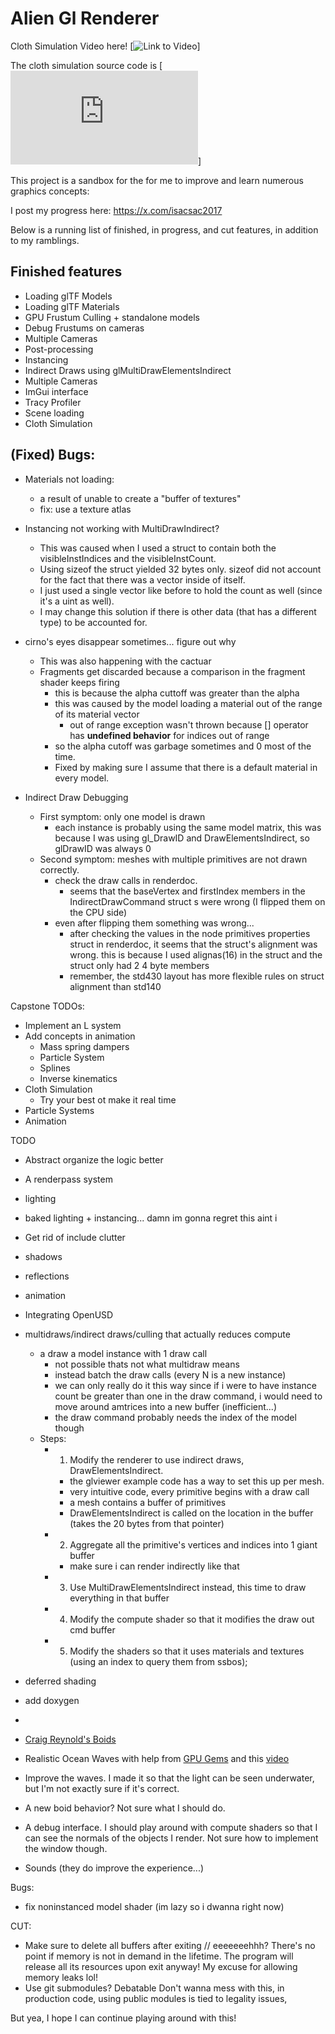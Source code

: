 # Alien Gl Renderer 

Cloth Simulation Video here!
[![Link to Video](https://youtu.be/ppvQZppc3sY)]

The cloth simulation source code is [![here](https://github.com/dinoplane/gl_alien_renderer/blob/main/src/cloth_system.cpp)]


This project is a sandbox for the for me to improve and learn numerous graphics concepts:

I post my progress here: https://x.com/isacsac2017

Below is a running list of finished, in progress, and cut features, in addition to my ramblings.

## Finished features
- Loading glTF Models
- Loading glTF Materials 
- GPU Frustum Culling + standalone models
- Debug Frustums on cameras
- Multiple Cameras
- Post-processing
- Instancing
- Indirect Draws using glMultiDrawElementsIndirect
- Multiple Cameras
- ImGui interface
- Tracy Profiler
- Scene loading
- Cloth Simulation

## (Fixed) Bugs:
- Materials not loading:
    - a result of unable to create a "buffer of textures"
    - fix: use a texture atlas

- Instancing not working with MultiDrawIndirect?
    - This was caused when I used a struct to contain both the visibleInstIndices and the visibleInstCount. 
    - Using sizeof the struct yielded 32 bytes only. sizeof did not account for the fact that there was a vector inside of itself. 
    - I just used a single vector like before to hold the count as well (since it's a uint as well). 
    - I may change this solution if there is other data (that has a different type) to be accounted for. 
- cirno's eyes disappear sometimes... figure out why
    - This was also happening with the cactuar
    - Fragments get discarded because a comparison in the fragment shader keeps firing
        - this is because the alpha cuttoff was greater than the alpha
        - this was caused by the model loading a material out of the range of its material vector
            - out of range exception wasn't thrown because [] operator has **undefined behavior** for indices out of range
        - so the alpha cutoff was garbage sometimes and 0 most of the time.
        - Fixed by making sure I assume that there is a default material in every model.
- Indirect Draw Debugging 
    - First symptom: only one model is drawn
        - each instance is probably using the same model matrix, this was because I was using gl_DrawID and DrawElementsIndirect, so glDrawID was always 0
    - Second symptom: meshes with multiple primitives are not drawn correctly.
        - check the draw calls in renderdoc.
            - seems that the baseVertex and firstIndex members in the IndirectDrawCommand struct s were wrong (I flipped them on the CPU side)
        - even after flipping them something was wrong...
            - after checking the values in the node primitives properties struct in renderdoc, it seems that the struct's alignment was wrong. this is because I used alignas(16) in the struct and the struct only had 2 4 byte members
            - remember, the std430 layout has more flexible rules on struct alignment than std140


Capstone TODOs:
- Implement an L system
- Add concepts in animation
    - Mass spring dampers
    - Particle System
    - Splines
    - Inverse kinematics
- Cloth Simulation
    - Try your best ot make it real time
- Particle Systems
- Animation

TODO
- Abstract organize the logic better
- A renderpass system
- lighting
- baked lighting + instancing... damn im gonna regret this aint i

- Get rid of include clutter
- shadows
- reflections
- animation
- Integrating OpenUSD
- multidraws/indirect draws/culling that actually reduces compute
    - a draw a model instance with 1 draw call
        - not possible thats not what multidraw means
        - instead batch the draw calls (every N is a new instance)
        - we can only really do it this way since if i were to have instance count be greater than one in the draw command, i would need to move around amtrices into a new buffer (inefficient...)
        - the draw command probably needs the index of the model though
    - Steps:
        - 1. Modify the renderer to use indirect draws, DrawElementsIndirect.
            - the glviewer example code has a way to set this up per mesh.
            - very intuitive code, every primitive begins with a draw call
            - a mesh contains a buffer of primitives
            - DrawElementsIndirect is called on the location in the buffer (takes the 20 bytes from that pointer)
        - 2. Aggregate all the primitive's vertices and indices into 1 giant buffer
            - make sure i can render indirectly like that
        - 3. Use MultiDrawElementsIndirect instead, this time to draw everything in that buffer
        - 4. Modify the compute shader so that it modifies the draw out cmd buffer
        - 5. Modify the shaders so that it uses materials and textures (using an index to query them from ssbos);

- deferred shading
- add doxygen
- 
- [Craig Reynold's Boids](https://www.cs.toronto.edu/~dt/siggraph97-course/cwr87/)
- Realistic Ocean Waves with help from [GPU Gems](https://developer.nvidia.com/gpugems/gpugems/part-i-natural-effects/chapter-1-effective-water-simulation-physical-models) and this [video](https://www.youtube.com/watch?v=PH9q0HNBjT4)

- Improve the waves. I made it so that the light can be seen underwater, but I'm not exactly sure if it's correct.
- A new boid behavior? Not sure what I should do.
- A debug interface. I should play around with compute shaders so that I can see the normals of the objects I render. Not sure how to implement the window though.
- Sounds (they do improve the experience...)


Bugs:
- fix noninstanced model shader (im lazy so i dwanna right now)



CUT: 
- Make sure to delete all buffers after exiting // eeeeeeehhh?
    There's no point if memory is not in demand in the lifetime.
    The program will release all its resources upon exit anyway!
    My excuse for allowing memory leaks lol!
- Use git submodules? Debatable
    Don't wanna mess with this, in production code, using public modules is tied to legality issues, 



But yea, I hope I can continue playing around with this!
